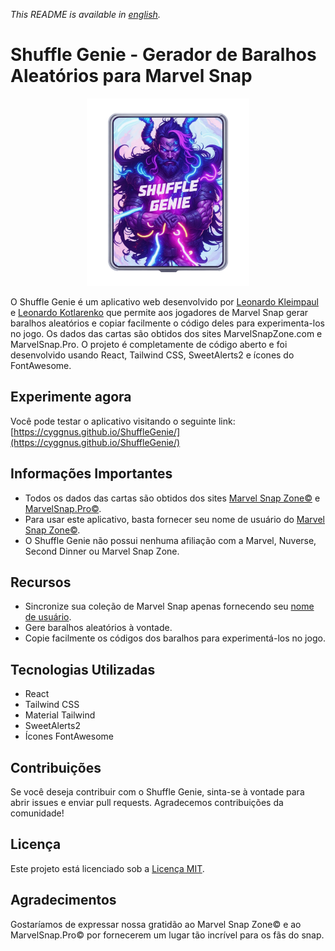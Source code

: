 _This README is available in [english](https://github.com/Cyggnus/ShuffleGenie/blob/main/README.md)._

# Shuffle Genie - Gerador de Baralhos Aleatórios para Marvel Snap

<div align="center">
  <a href="https://github.com/Cyggnus/ShuffleGenie">
    <img src="https://github.com/Cyggnus/ShuffleGenie/blob/main/src/Img/cardHome.webp" alt="ShuffleGenie escrito em uma carta com um viking no fundo" width="260" height="300" />
  </a>
</div>

O Shuffle Genie é um aplicativo web desenvolvido por [Leonardo Kleimpaul](https://github.com/LeonardoKleimpaul) e [Leonardo Kotlarenko](https://github.com/lkotlarenko) que permite aos jogadores de Marvel Snap gerar baralhos aleatórios e copiar facilmente o código deles para experimenta-los no jogo. 
Os dados das cartas são obtidos dos sites MarvelSnapZone.com e MarvelSnap.Pro. O projeto é completamente de código aberto e foi desenvolvido usando React, Tailwind CSS, SweetAlerts2 e ícones do FontAwesome.

## Experimente agora

Você pode testar o aplicativo visitando o seguinte link:
[https://cyggnus.github.io/ShuffleGenie/](https://cyggnus.github.io/ShuffleGenie/)

## Informações Importantes

- Todos os dados das cartas são obtidos dos sites [Marvel Snap Zone©](https://marvelsnapzone.com/) e [MarvelSnap.Pro©](https://marvelsnap.pro/).
- Para usar este aplicativo, basta fornecer seu nome de usuário do [Marvel Snap Zone©](https://marvelsnapzone.com/users/).
- O Shuffle Genie não possui nenhuma afiliação com a Marvel, Nuverse, Second Dinner ou Marvel Snap Zone.

## Recursos

- Sincronize sua coleção de Marvel Snap apenas fornecendo seu [nome de usuário](https://marvelsnapzone.com/users/).
- Gere baralhos aleatórios à vontade.
- Copie facilmente os códigos dos baralhos para experimentá-los no jogo.

## Tecnologias Utilizadas

- React
- Tailwind CSS
- Material Tailwind
- SweetAlerts2
- Ícones FontAwesome

## Contribuições

Se você deseja contribuir com o Shuffle Genie, sinta-se à vontade para abrir issues e enviar pull requests. Agradecemos contribuições da comunidade!

## Licença

Este projeto está licenciado sob a [Licença MIT](https://github.com/Cyggnus/ShuffleGenie/blob/main/LICENSE).

## Agradecimentos

Gostaríamos de expressar nossa gratidão ao Marvel Snap Zone© e ao MarvelSnap.Pro© por fornecerem um lugar tão incrível para os fãs do snap.

